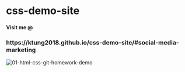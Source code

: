 # css-demo-site
<h4>Visit me @</h4> <h3>https://ktung2018.github.io/css-demo-site/#social-media-marketing</h3>

![01-html-css-git-homework-demo](https://github.com/ktung2018/css-demo-site/assets/35645038/47765abf-1dc1-411e-b45c-aeb4fdb48b10)

